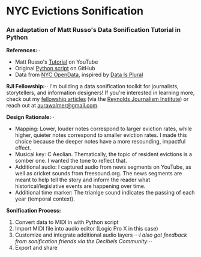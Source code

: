 # NYC Evictions Sonification
### An adaptation of Matt Russo's Data Sonification Tutorial in Python

**References:**⋅⋅
* Matt Russo's [Tutorial](https://www.youtube.com/watch?v=DUdLRy8i9qI) on YouTube
* Original [Python script](https://github.com/SYSTEMSounds/sonification-tutorials/blob/main/data2midi-part1.py) on GitHub
* Data from [NYC OpenData](https://data.cityofnewyork.us/City-Government/Evictions/6z8x-wfk4/data_preview ), inspired by [Data Is Plural](https://www.data-is-plural.com/archive/2024-09-25-edition/)

**RJI Fellowship:**⋅⋅
I'm building a data sonification toolkit for journalists, storytellers, and information designers! If you're interested in learning more, check out my [fellowship articles](https://rjionline.org/person/auralee-walmer/) (via the [Reynolds Journalism Institute](https://rjionline.org/)) or reach out at aurawalmer@gmail.com.

**Design Rationale:**⋅⋅
* Mapping: Lower, louder notes correspond to larger eviction rates, while higher, quieter notes correspond to smaller eviction rates. I made this choice because the deeper notes have a more resounding, impactful effect.
* Musical key: C Aeolian. Thematically, the topic of resident evictions is a somber one. I wanted the tone to reflect that.
* Additional audio: I captured audio from news segments on YouTube, as well as cricket sounds from freesound.org. The news segments are meant to help tell the story and inform the reader what historical/legislative events are happening over time.
* Additional time marker: The trianlge sound indicates the passing of each year (temporal context).

**Sonification Process:**
1. Convert data to MIDI in with Python script
2. Import MIDI file into audio editor (Logic Pro X in this case)
3. Customize and integrate additional audio layers
⋅⋅⋅_I also got feedback from sonification friends via the Decibels Community_.⋅⋅
4. Export and share
